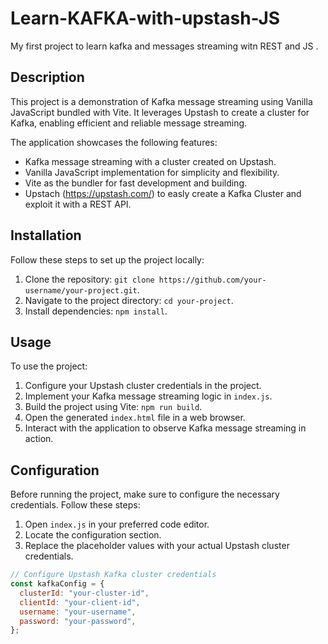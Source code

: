 # Learn-KAFKA-with-upstash-JS

My first project to learn kafka and messages streaming witn REST and JS .

## Description

This project is a demonstration of Kafka message streaming using Vanilla JavaScript bundled with Vite. It leverages Upstash to create a cluster for Kafka, enabling efficient and reliable message streaming.

The application showcases the following features:

- Kafka message streaming with a cluster created on Upstash.
- Vanilla JavaScript implementation for simplicity and flexibility.
- Vite as the bundler for fast development and building.
- Upstach (https://upstash.com/) to easly create a Kafka Cluster and exploit it with a REST API.

## Installation

Follow these steps to set up the project locally:

1. Clone the repository: `git clone https://github.com/your-username/your-project.git`.
2. Navigate to the project directory: `cd your-project`.
3. Install dependencies: `npm install`.

## Usage

To use the project:

1. Configure your Upstash cluster credentials in the project.
2. Implement your Kafka message streaming logic in `index.js`.
3. Build the project using Vite: `npm run build`.
4. Open the generated `index.html` file in a web browser.
5. Interact with the application to observe Kafka message streaming in action.

## Configuration

Before running the project, make sure to configure the necessary credentials. Follow these steps:

1. Open `index.js` in your preferred code editor.
2. Locate the configuration section.
3. Replace the placeholder values with your actual Upstash cluster credentials.

```javascript
// Configure Upstash Kafka cluster credentials
const kafkaConfig = {
  clusterId: "your-cluster-id",
  clientId: "your-client-id",
  username: "your-username",
  password: "your-password",
};
```

